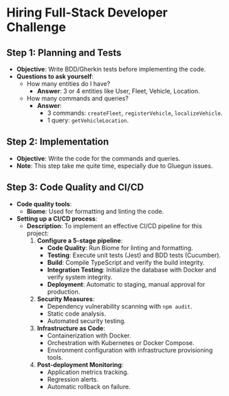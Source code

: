 # Hiring Full-Stack Developer Challenge

## Step 1: Planning and Tests
* **Objective**: Write BDD/Gherkin tests before implementing the code.
* **Questions to ask yourself**:
   * How many entities do I have?
      * **Answer**: 3 or 4 entities like User, Fleet, Vehicle, Location.
   * How many commands and queries?
      * **Answer**:
         * 3 commands: `createFleet`, `registerVehicle`, `localizeVehicle`.
         * 1 query: `getVehicleLocation`.

## Step 2: Implementation
* **Objective**: Write the code for the commands and queries.
* **Note**: This step take me quite time, especially due to Gluegun issues.

## Step 3: Code Quality and CI/CD
* **Code quality tools**:
   * **Biome**: Used for formatting and linting the code.
* **Setting up a CI/CD process**:
   * **Description**: To implement an effective CI/CD pipeline for this project:
      1. **Configure a 5-stage pipeline**:
         * **Code Quality**: Run Biome for linting and formatting.
         * **Testing**: Execute unit tests (Jest) and BDD tests (Cucumber).
         * **Build**: Compile TypeScript and verify the build integrity.
         * **Integration Testing**: Initialize the database with Docker and verify system integrity.
         * **Deployment**: Automatic to staging, manual approval for production.
      2. **Security Measures**:
         * Dependency vulnerability scanning with `npm audit`.
         * Static code analysis.
         * Automated security testing.
      3. **Infrastructure as Code**:
         * Containerization with Docker.
         * Orchestration with Kubernetes or Docker Compose.
         * Environment configuration with infrastructure provisioning tools.
      4. **Post-deployment Monitoring**:
         * Application metrics tracking.
         * Regression alerts.
         * Automatic rollback on failure.